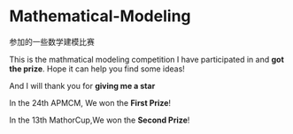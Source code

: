 # Mathematical-Modeling
参加的一些数学建模比赛

This is the mathmatical modeling competition I have participated in and **got the prize**. Hope it can help you find some ideas! 

And I will thank you for **giving me a star**

In the 24th APMCM, We won the **First Prize**!

In the 13th MathorCup,We won the **Second Prize**!
